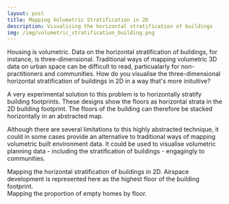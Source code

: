 ```yaml
---
layout: post
title: Mapping Volumetric Stratification in 2D
description: Visualising the horizontal stratification of buildings
img: /img/volumetric_stratification_building.png
---
```

  
Housing is volumetric. Data on the horizontal stratification of buildings, for instance, is three-dimensional. Traditional ways of mapping volumetric 3D data on urban space can be difficult to read, particualarly for non-practitioners and communities. How do you visualise the three-dimensional horizontal stratification of buildings in 2D in a way that's more inituitive?

A very experimental solution to this problem is to horizontally stratify building footprints. These designs show the floors as horizontal strata in the 2D building footprint. The floors of the building can therefore be stacked horizontally in an abstracted map.

Although there are several limitations to this highly abstracted technique, it could in some cases provide an alternative to traditional ways of mapping volumetric built environment data. It could be used to visualise volumetric planning data - including the stratification of buildings - engagingly to communities.

<div class="col">
	<img class="col" src="{{ site.baseurl }}/img/volumetric_stratification_building_floors.png" alt="" title=""/>
</div>

<div class="col three caption">
	Mapping the horizontal stratification of buildings in 2D. Airspace development is represented here as the highest floor of the building footprint.
</div>

<div class="col">
	<img class="col" src="{{ site.baseurl }}/img/volumetric_empty_housing.png" alt="" title=""/>
</div>

<div class="col three caption">
	Mapping the proportion of empty homes by floor.
</div>
